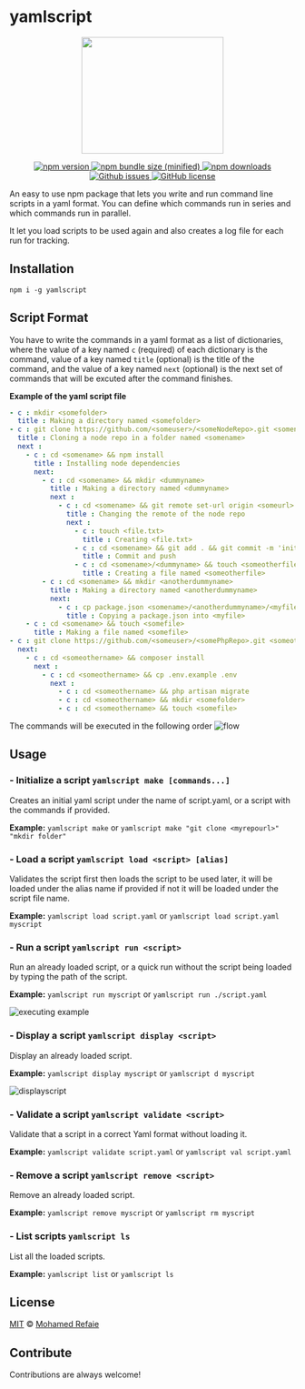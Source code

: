 # yamlscript

<p align="center">
  <img width="250" height="205" src="https://user-images.githubusercontent.com/24723240/79042606-78ae8d80-7bf9-11ea-96c2-7d66c3febbab.png">
</p>

<p align="center">
   <a href="https://github.com/mohamed1refaie/yamlscript">
      <img src="https://img.shields.io/npm/v/yamlscript" alt="npm version">
   </a>
   <a href="https://www.npmjs.com/package/yamlscript">
      <img src="https://img.shields.io/bundlephobia/min/yamlscript" alt="npm bundle size (minified)">
   </a>
    <a href="https://www.npmjs.com/package/yamlscript">
      <img src="https://img.shields.io/npm/dt/yamlscript" alt="npm downloads">
   </a>
  <a href="https://github.com/mohamed1refaie/yamlscript/issues">
      <img src="https://img.shields.io/github/issues/mohamed1refaie/yamlscript" alt="Github issues">
   </a>
  <a href="https://github.com/mohamed1refaie/yamlscript/blob/master/LICENSE">
      <img src="https://img.shields.io/github/license/mohamed1refaie/yamlscript" alt="GitHub license">
   </a>
   
</p>

An easy to use npm package that lets you write and run command line scripts in a yaml format. You can define which commands run in series and which commands run in parallel.

It let you load scripts to be used again and also creates a log file for each run for tracking.

## Installation

`npm i -g yamlscript`

## Script Format

You have to write the commands in a yaml format as a list of dictionaries, where the value of a key named `c` (required) of each dictionary is the command, value of a key named `title` (optional) is the title of the command, and the value of a key named `next` (optional) is the next set of commands that will be excuted after the command finishes.

**Example of the yaml script file**

```YAML
- c : mkdir <somefolder>
  title : Making a directory named <somefolder>
- c : git clone https://github.com/<someuser>/<someNodeRepo>.git <somename>
  title : Cloning a node repo in a folder named <somename>
  next :
    - c : cd <somename> && npm install
      title : Installing node dependencies
      next:
        - c : cd <somename> && mkdir <dummyname>
          title : Making a directory named <dummyname>
          next :
            - c : cd <somename> && git remote set-url origin <someurl>
              title : Changing the remote of the node repo
              next :
                - c : touch <file.txt>
                  title : Creating <file.txt>
                - c : cd <somename> && git add . && git commit -m 'initial commit' && git push
                  title : Commit and push
                - c : cd <somename>/<dummyname> && touch <someotherfile>
                  title : Creating a file named <someotherfile>
        - c : cd <somename> && mkdir <anotherdummyname>
          title : Making a directory named <anotherdummyname>
          next:
            - c : cp package.json <somename>/<anotherdummyname>/<myfile>
              title : Copying a package.json into <myfile>
    - c : cd <somename> && touch <somefile>
      title : Making a file named <somefile>
- c : git clone https://github.com/<someuser>/<somePhpRepo>.git <someothername>
  next:
    - c : cd <someothername> && composer install
      next : 
        - c : cd <someothername> && cp .env.example .env
          next : 
            - c : cd <someothername> && php artisan migrate
            - c : cd <someothername> && mkdir <somefolder>
            - c : cd <someothername> && touch <somefile>
```

The commands will be executed in the following order
![flow](https://user-images.githubusercontent.com/24723240/79046723-e0250700-7c12-11ea-910d-6555d353a793.jpg)

## Usage

### - Initialize a script `yamlscript make [commands...]`

Creates an initial yaml script under the name of script.yaml, or a script with the commands if provided.

**Example:** `yamlscript make` or `yamlscript make "git clone <myrepourl>" "mkdir folder"`

### - Load a script `yamlscript load <script> [alias]`

Validates the script first then loads the script to be used later, it will be loaded under the alias name if provided if not it will be loaded under the script file name.

**Example:** `yamlscript load script.yaml` or `yamlscript load script.yaml myscript`

### - Run a script `yamlscript run <script>`

Run an already loaded script, or a quick run without the script being loaded by typing the path of the script.

**Example:** `yamlscript run myscript` or `yamlscript run ./script.yaml`

![executing example](https://user-images.githubusercontent.com/24723240/79808272-9f916000-836d-11ea-9cc0-467006734921.gif)

### - Display a script `yamlscript display <script>`

Display an already loaded script.

**Example:** `yamlscript display myscript` or `yamlscript d myscript`

![displayscript](https://user-images.githubusercontent.com/24723240/79808528-5988cc00-836e-11ea-81e8-3bdf33674060.png)

### - Validate a script `yamlscript validate <script>`

Validate that a script in a correct Yaml format without loading it.

**Example:** `yamlscript validate script.yaml` or `yamlscript val script.yaml`

### - Remove a script `yamlscript remove <script>`

Remove an already loaded script.

**Example:** `yamlscript remove myscript` or `yamlscript rm myscript`

### - List scripts `yamlscript ls`

List all the loaded scripts.

**Example:** `yamlscript list` or `yamlscript ls`

## License

[MIT](https://github.com/mohamed1refaie/yamlscript/blob/master/LICENSE) © [Mohamed Refaie](https://github.com/mohamed1refaie)

## Contribute

Contributions are always welcome!
